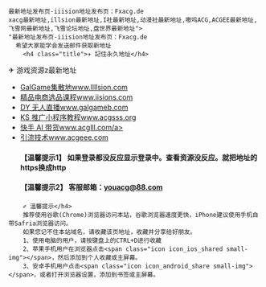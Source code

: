 
    最新地址发布页-iiision地址发布页：Fxacg.de
    xacg最新地址,illsion最新地址,I社最新地址,动漫社最新地址,嗷呜ACG,ACGEE最新地址,飞雪网最新地址,飞雪论坛地址,盘世界最新地址">
    "最新地址发布页-iiision地址发布页：Fxacg.de
      希望大家能学会发送邮件获取新地址
        <h4 class="title">✈ 記住永久地址</h4>
✈ 游戏资源z最新地址</h4>
        <ul>
          <li><a href="http://www.llllsion.com" target="_blank">GalGame集散地www.llllsion.com</a></li>
          <li><a href="http://www.iisions.com" target="_blank">精品电商选品课程www.iisions.com</a></li>
          <li><a href="http://www.galgameb.com" target="_blank">DY 无人直播www.galgameb.com</a></li>
          <li><a href="http://www.acgsss.org" target="_blank">KS 推广小程序教程www.acgsss.org</a></li>
          <li><a href="http://www.acglll.com" target="_blank">快手 AI 带货www.acglll.com/a></li>
          <li><a href="http://www.acgeee.com" target="_blank">引流技术www.acgeee.com</a></li>
          <h4 class="title">【温馨提示1】 如果登录都没反应显示登录中。查看资源没反应。就把地址的https换成http</h4>
          <h4 class="title">【温馨提示2】 客服邮箱：youacg@88.com</h4>
        </ul>
     
        ✐ 溫馨提示</h4>
        推荐使用谷歌(Chrome)浏览器访问本站，谷歌浏览器速度更快，iPhone建议使用手机自带Safria浏览器访问。
        如果您记不住本站域名，请收藏该页地址，收藏并分享给好朋友。
        1、使用电脑的用户，请按键盘上的CTRL+D进行收藏
        2、苹果手机用户在浏览器点击<span class="icon icon_ios_shared small-img"></span>，然后添加到个人收藏或主屏幕。
        3、安卓手机用户点击<span class="icon icon_android_share small-img"></span>，或者打开浏览器设置，添加到书签或主屏幕。
  
